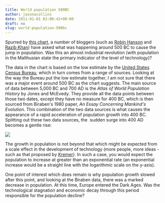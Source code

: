 ```yaml
---
title: World population 500BC
author: jasonacollins
date: 2011-01-01 02:00:42+00:00
draft: no
slug: world-population-500bc
---
```


Spurred by [this chart](http://en.wikipedia.org/wiki/File:World_population_growth_%28lin-log_scale%29.png), a number of bloggers (such as [Robin Hanson](http://www.overcomingbias.com/2010/12/romans-foreshadow-industry.html) and [Razib Khan](http://blogs.discovermagazine.com/gnxp/2010/12/the-axial-age-world-population/)) have asked what was happening around 500 BC to cause the jump in population. Was this an almost industrial revolution (with population in the Malthusian state the primary indicator of the level of technology)?

The data in the chart is based on the low estimate by the [United States Census Bureau](https://www.census.gov/data/tables/time-series/demo/international-programs/historical-est-worldpop.html), which in turn comes from a range of sources. Looking at the way the Bureau put the low estimate together, I am not sure that there was a major event around 500 BC as the chart suggests. The main source of data between 5,000 BC and 700 AD is the _Atlas of World Population History_ by Jones and McEvedy. They provide all the data points between those two dates, except they have no measure for 400 BC, which is then sourced from Biraben's 1980 paper, *An Essay Concerning Mankind's   Evolution*. This combination of the two data sources is what causes the appearance of a rapid acceleration of population growth into 400 BC. Splitting out these two data sources, the  sudden surge into 400 AD becomes a gentle rise:

![](/img/mcevedy-and-jones.png)

The growth in population is not beyond that which might be expected from a scale effect in the development of technology (more people, more ideas - such as that proposed by [Kremer](https://www.jasoncollins.blog/more-people-more-ideas-in-the-long-run/)). In such a case, you would expect the population to increase at greater than an exponential rate (an exponential increase would be a straight line with the logarithmic scale on the y-axis).

One point of interest which does remain is why population growth slowed after this point, and looking at the Biraben data, there was a marked decrease in population. At this time, Europe entered the Dark Ages. Was the technological stagnation and economic decay through this period responsible for the population decline?
